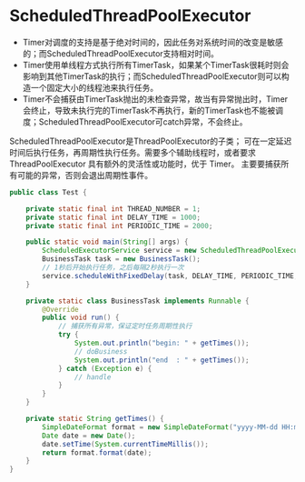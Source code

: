 ScheduledThreadPoolExecutor
===

- Timer对调度的支持是基于绝对时间的，因此任务对系统时间的改变是敏感的；而ScheduledThreadPoolExecutor支持相对时间。
- Timer使用单线程方式执行所有TimerTask，如果某个TimerTask很耗时则会影响到其他TimerTask的执行；而ScheduledThreadPoolExecutor则可以构造一个固定大小的线程池来执行任务。
- Timer不会捕获由TimerTask抛出的未检查异常，故当有异常抛出时，Timer会终止，导致未执行完的TimerTask不再执行，新的TimerTask也不能被调度；ScheduledThreadPoolExecutor可catch异常，不会终止。

ScheduledThreadPoolExecutor是ThreadPoolExecutor的子类；
可在一定延迟时间后执行任务，再周期性执行任务。需要多个辅助线程时，或者要求 ThreadPoolExecutor 具有额外的灵活性或功能时，优于 Timer。
主要要捕获所有可能的异常，否则会退出周期性事件。

```java
public class Test {

    private static final int THREAD_NUMBER = 1;
    private static final int DELAY_TIME = 1000;
    private static final int PERIODIC_TIME = 2000;

    public static void main(String[] args) {
        ScheduledExecutorService service = new ScheduledThreadPoolExecutor(THREAD_NUMBER);
        BusinessTask task = new BusinessTask();
        // 1秒后开始执行任务，之后每隔2秒执行一次
        service.scheduleWithFixedDelay(task, DELAY_TIME, PERIODIC_TIME, TimeUnit.MILLISECONDS);
    }

    private static class BusinessTask implements Runnable {
        @Override
        public void run() {
            // 捕获所有异常，保证定时任务周期性执行
            try {
                System.out.println("begin: " + getTimes());
                // doBusiness
                System.out.println("end  : " + getTimes());
            } catch (Exception e) {
                // handle
            }
        }
    }

    private static String getTimes() {
        SimpleDateFormat format = new SimpleDateFormat("yyyy-MM-dd HH:mm:ss E");
        Date date = new Date();
        date.setTime(System.currentTimeMillis());
        return format.format(date);
    }
}
```
